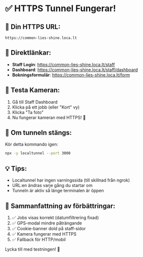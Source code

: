 # ✅ HTTPS Tunnel Fungerar!

## 🚀 Din HTTPS URL:
```
https://common-lies-shine.loca.lt
```

## 📱 Direktlänkar:
- **Staff Login**: https://common-lies-shine.loca.lt/staff
- **Dashboard**: https://common-lies-shine.loca.lt/staff/dashboard
- **Bokningsformulär**: https://common-lies-shine.loca.lt/form

## 🎥 Testa Kameran:
1. Gå till Staff Dashboard
2. Klicka på ett jobb (eller "Kort" vy)
3. Klicka "Ta foto"
4. Nu fungerar kameran med HTTPS! 📸

## 🔧 Om tunneln stängs:
Kör detta kommando igen:
```bash
npx -y localtunnel --port 3000
```

## 💡 Tips:
- Localtunnel har ingen varningssida (till skillnad från ngrok)
- URL:en ändras varje gång du startar om
- Tunneln är aktiv så länge terminalen är öppen

## 🎯 Sammanfattning av förbättringar:
1. ✅ Jobs visas korrekt (datumfiltrering fixad)
2. ✅ GPS-modal mindre påträngande
3. ✅ Cookie-banner dold på staff-sidor
4. ✅ Kamera fungerar med HTTPS
5. ✅ Fallback för HTTP/mobil

Lycka till med testningen! 🚀